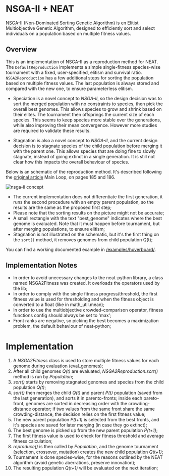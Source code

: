 # NSGA-II + NEAT

[NSGA-II](https://www.iitk.ac.in/kangal/Deb_NSGA-II.pdf) (Non-Dominated Sorting Genetic Algorithm) is en Elitist Multiobjective Genetic Algorithm, designed to
efficiently sort and select individuals on a population based on multiple fitness values.

## Overview

This is an implementation of NSGA-II as a reproduction method for NEAT.
The `DefaultReproduction` implements a simple single-fitness species-wise tournament with a fixed, user-specified, elitism and survival ratio.
`NSGA2Reproduction` has a few additional steps for sorting the population based on multiple fitness values. The last population is always stored and compared with the new one, to ensure parameterless elitism.

- Speciation is a novel concept to _NSGA-II_, so the design decision was to sort the merged population with no constraints to species, then pick the overall best genomes. This allows species to grow and shrink based on their elites. The tournament then offsprings the current size of each species.
This seems to keep species more stable over the generations, while also improving their mean convergence. However more studies are required to validate these results.

- Stagnation is also a novel concept to _NSGA-II_, and the current design decision is to stagnate species of the child population before merging it with the parent one. This allows species that are doing fine to slowly stagnate, instead of going extinct in a single generation. It is still not clear how this impacts the overall behaviour of species.

Below is an schematic of the reproduction method.
It's described following the [original article](https://www.iitk.ac.in/kangal/Deb_NSGA-II.pdf) Main Loop, on pages 185 and 186.

![nsga-ii concept](https://raw.githubusercontent.com/hugoaboud/neat-python/a4c90ad777439482831a7c5c6067899e64805a92/neat/nsga2/nsga2neat.svg)

- The current implementation does not differentiate the first generation, it runs the second procedure with an empty parent population, so the results are the same as the proposed first step;
- Please note that the sorting results on the picture might not be accurate;
- A small rectangle with the text "best_genome" indicates where the best genome is evaluated. Note that it must happen before tournament, but after merging populations, to ensure elitism;
- Stagnation is not illustrated on the schematic, but it's the first thing on the `sort()` method, it removes genomes from child population Q(t);

You can find a working documented example in [/examples/hoverboard/](https://github.com/hugoaboud/neat-python/tree/master/examples/hoverboard).

## Implementation Notes

- In order to avoid unecessary changes to the neat-python library, a class named NSGA2Fitness was created. It overloads the operators used by the lib;
- In order to comply with the single fitness progress/threshold, the first fitness value is used for thresholding and when the fitness object is converted to a float (like in math_util.mean);
- In order to use the multiobjective crowded-comparison operator, fitness functions config should always be set to 'max'; 
- Front ranks are negative, so picking the best becomes a maximization problem, the default behaviour of neat-python;

# Implementation

1. A _NSGA2Fitness_ class is used to store multiple fitness values for each genome during evaluation (eval_genomes);
2. After all child genomes _Q(t)_ are evaluated, _NSGA2Reproduction.sort()_ method is run by _Population_;
3. _sort()_ starts by removing stagnated genomes and species from the child population _Q(t)_;
4. _sort()_ then merges the child _Q(t)_ and parent _P(t)_ population (saved from the last generation), and sorts it in parento-fronts; inside each pareto-front, genomes are sorted in decreasing order with the crowding-distance operator; if two values from the same front share the same crowding-distance, the decision relies on the first fitness value;
5. The new parent population _P(t+1)_ is selected from the best fronts, and it's species are saved for later merging (in case they go extinct);
6. The best genome is picked up from the new parent population _P(t+1)_;
7. The first fitness value is used to check for fitness threshold and average fitness calculation;
8. _reproduce()_ is then called by _Population_, and the genome tournament (selection, crossover, mutation) creates the new child population _Q(t+1)_;
9. Tournament is done species-wise, for the reasons outlined by the NEAT algorithm (avoid genetic aberrations, preserve innovation);
10. The resulting population _Q(t+1)_ will be evaluated on the next iteration;
